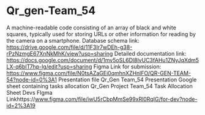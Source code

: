 # Qr_gen-Team_54
A machine-readable code consisting of an array of black and white squares, typically used for storing URLs or other information for reading by the camera on a smartphone.
Database schema link: https://drive.google.com/file/d/11F3Ir7wDEh-g38-rPzNzmgE67XnNkMhK/view?usp=sharing
Detailed documentation link: https://docs.google.com/document/d/1mv5oSL6Dl8lvUC3fAHu1ZNyJqXdm5LX-q6bIT7hp-lg/edit?usp=sharing
Figma Link for submission: https://www.figma.com/file/N0tsAZaGEi0qmhnXZHnlFO/QR-GEN-TEAM-54?node-id=0%3A1
Presentation file Qr_Gen Team_54 Presentation
Google sheet containing tasks allocation Qr_Gen Project Team_54 Task Allocation Sheet
Devs FIgma Linkhttps://www.figma.com/file/iwU5rCbpMmSe99xRl0RqIG/for-dev?node-id=2%3A19

